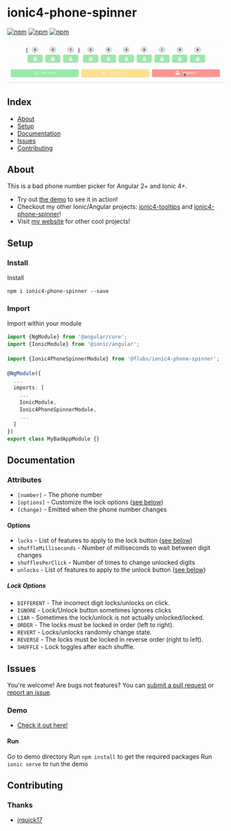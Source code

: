 # ionic4-phone-spinner

[![npm](https://img.shields.io/npm/l/@flubs/ionic4-phone-spinner.svg)](https://www.npmjs.com/package/@flubs/ionic4-phone-spinner/)
[![npm](https://img.shields.io/npm/dt/@flubs/ionic4-phone-spinner.svg)](https://www.npmjs.com/package/@flubs/ionic4-phone-spinner)
[![npm](https://img.shields.io/npm/dm/@flubs/ionic4-phone-spinner.svg)](https://www.npmjs.com/package/@flubs/ionic4-phone-spinner)

![](example.gif)

## Index ##

* [About](#about)
* [Setup](#setup)
* [Documentation](#documentation)
* [Issues](#issues)
* [Contributing](#contributing)

## About ## 

This is a bad phone number picker for Angular 2+ and Ionic 4+. 

* Try out [the demo](https://ionic4-phone-spinner.jrquick.com) to see it in action!
* Checkout my other Ionic/Angular projects: [ionic4-tooltips](https://github.com/jrquick17/ionic4-tooltips) and [ionic4-phone-spinner](https://github.com/flubs-stuff/ionic4-phone-spinner)!
* Visit [my website](https://jrquick.com) for other cool projects!

## Setup ##

### Install ###
Install
```
npm i ionic4-phone-spinner --save
```

### Import ###
Import within your module
```typescript
import {NgModule} from '@angular/core';
import {IonicModule} from '@ionic/angular';

import {Ionic4PhoneSpinnerModule} from '@flubs/ionic4-phone-spinner';

@NgModule({
  ...
  imports: [
    ...
    IonicModule,
    Ionic4PhoneSpinnerModule,
    ...
  ]
})
export class MyBadAppModule {}
```

## Documentation ##

### Attributes ###

* `[number]` - The phone number
* `[options]` - Customize the lock options ([see below](#options))
* `(change)` - Emitted when the phone number changes

#### Options ####

* `locks` - List of features to apply to the lock button ([see below](#lock-options))
* `shuffleMilliseconds` - Number of milliseconds to wait between digit changes
* `shufflesPerClick` - Number of times to change unlocked digits
* `unlocks` - List of features to apply to the unlock button ([see below](#lock-options))

##### Lock Options #####

* `DIFFERENT` - The incorrect digit locks/unlocks on click.
* `IGNORE` - Lock/Unlock button sometimes ignores clicks
* `LIAR` - Sometimes the lock/unlock is not actually unlocked/locked.
* `ORDER` - The locks must be locked in order (left to right).
* `REVERT` - Locks/unlocks randomly change state.
* `REVERSE` - The locks must be locked in reverse order (right to left).
* `SHUFFLE` - Lock toggles after each shuffle.

## Issues ##

You're welcome! Are bugs not features? You can [submit a pull request](https://github.com/flubs-stuff/ionic4-phone-spinner/pulls) or [report an issue](https://github.com/flubs-stuff/ionic4-phone-spinner/issues).

### Demo ###

* [Check it out here!](https://ionic4-phone-spinner.jrquick.com)

#### Run ####

Go to demo directory
Run `npm install` to get the required packages 
Run `ionic serve` to run the demo

## Contributing ##


### Thanks ###

* [jrquick17](https://github.com/jrquick17)
